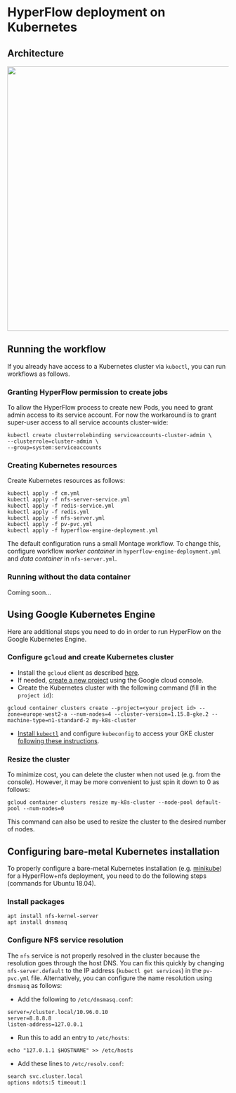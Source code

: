 # HyperFlow deployment on Kubernetes
## Architecture

<img src="https://github.com/hyperflow-wms/hyperflow-k8s-deployment/blob/master/hyperflow-k8s-arch.png" width="600">

## Running the workflow
If you already have access to a Kubernetes cluster via `kubectl`, you can run workflows as follows. 

### Granting HyperFlow permission to create jobs
To allow the HyperFlow process to create new Pods, you need to grant admin access to its service account. For now the workaround is to grant super-user access to all service accounts cluster-wide: 
```
kubectl create clusterrolebinding serviceaccounts-cluster-admin \
--clusterrole=cluster-admin \
--group=system:serviceaccounts
```

### Creating Kubernetes resources
Create Kubernetes resources as follows:
```
kubectl apply -f cm.yml
kubectl apply -f nfs-server-service.yml
kubectl apply -f redis-service.yml
kubectl apply -f redis.yml
kubectl apply -f nfs-server.yml
kubectl apply -f pv-pvc.yml
kubectl apply -f hyperflow-engine-deployment.yml
```

The default configuration runs a small Montage workflow. To change this, configure workflow *worker container* in `hyperflow-engine-deployment.yml` and *data container* in `nfs-server.yml`.

### Running without the data container
Coming soon...

## Using Google Kubernetes Engine

Here are additional steps you need to do in order to run HyperFlow on the Google Kubernetes Engine.

### Configure `gcloud` and create Kubernetes cluster

- Install the `gcloud` client as described [here](https://cloud.google.com/sdk/install).
- If needed, [create a new project](https://cloud.google.com/resource-manager/docs/creating-managing-projects) using the Google cloud console.
- Create the Kubernetes cluster with the following command (fill in the `project id`):
```
gcloud container clusters create --project=<your project id> --zone=europe-west2-a --num-nodes=4 --cluster-version=1.15.8-gke.2 --machine-type=n1-standard-2 my-k8s-cluster
```
- [Install `kubectl`](https://kubernetes.io/docs/tasks/tools/install-kubectl/) and configure `kubeconfig` to access your GKE cluster [following these instructions](https://cloud.google.com/kubernetes-engine/docs/how-to/cluster-access-for-kubectl#generate_kubeconfig_entry).

### Resize the cluster

To minimize cost, you can delete the cluster when not used (e.g. from the console). However, it may be more convenient to just spin it down to 0 as follows:

```
gcloud container clusters resize my-k8s-cluster --node-pool default-pool --num-nodes=0
```
This command can also be used to resize the cluster to the desired number of nodes.


## Configuring bare-metal Kubernetes installation
To properly configure a bare-metal Kubernetes installation (e.g. [minikube](https://kubernetes.io/docs/tasks/tools/install-minikube)) for a HyperFlow+nfs deployment, you need to do the following steps (commands for Ubuntu 18.04).

### Install packages
```
apt install nfs-kernel-server
apt install dnsmasq
```

### Configure NFS service resolution
The `nfs` service is not properly resolved in the cluster because the resolution goes through the host DNS. You can fix this quickly by changing `nfs-server.default` to the IP address (`kubectl get services`) in the `pv-pvc.yml` file. Alternatively, you can configure the name resolution using `dnsmasq` as follows: 

- Add the following to `/etc/dnsmasq.conf`: 
```
server=/cluster.local/10.96.0.10
server=8.8.8.8
listen-address=127.0.0.1
```
- Run this to add an entry to `/etc/hosts`:
```
echo "127.0.1.1 $HOSTNAME" >> /etc/hosts 
```
- Add these lines to `/etc/resolv.conf`:
```
search svc.cluster.local
options ndots:5 timeout:1
```
